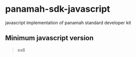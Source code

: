 # panamah-sdk-javascript

javascript implementation of panamah standard developer kit

## Minimum javascript version

> es6
